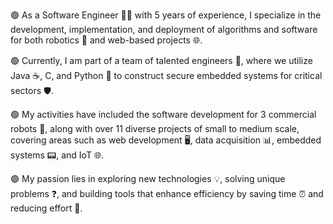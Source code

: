 🟢  As a Software Engineer 👨‍💻 with 5 years of experience, I specialize in the development, implementation, and deployment of algorithms and software for both robotics 🤖 and web-based projects 🌐.

🟢  Currently, I am part of a team of talented engineers 👥, where we utilize Java ☕, C, and Python 🐍 to construct secure embedded systems for critical sectors 🛡️.

🟢  My activities have included the software development for 3 commercial robots 🤖, along with over 11 diverse projects of small to medium scale, covering areas such as web development 🖥️, data acquisition 📊, embedded systems 📟, and IoT 🌐.

🟢  My passion lies in exploring new technologies 💡, solving unique problems ❓, and building tools that enhance efficiency by saving time ⏰ and reducing effort 💪.
